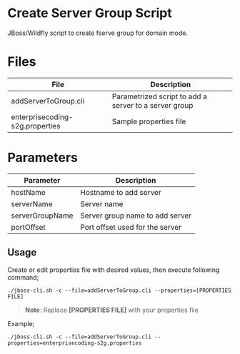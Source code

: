 # Create Server Group Script

JBoss/Wildfly script to create fserve group for domain mode.


# Files

|              File               |                    Description                          |
|---------------------------------|---------------------------------------------------------|
| addServerToGroup.cli            | Parametrized script to add a server to a server group   |
| enterprisecoding-s2g.properties | Sample properties file                                  |

# Parameters


|      Parameter      |       Description                |
|---------------------|----------------------------------|
| hostName            | Hostname to add server           |
| serverName          | Server name                      |
| serverGroupName     | Server group name to add server  |
| portOffset          | Port offset used for the server  |

## Usage

Create or edit properties file with desired values, then execute following command;

    ./jboss-cli.sh -c --file=addServerToGroup.cli --properties=[PROPERTIES FILE] 

> **Note**: Replace **[PROPERTIES FILE]** with your properties file

Example;

    ./jboss-cli.sh -c --file=addServerToGroup.cli --properties=enterprisecoding-s2g.properties
